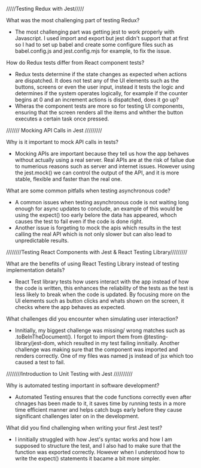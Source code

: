 /////Testing Redux with Jest/////

What was the most challenging part of testing Redux?

- The most challenging part was getting jest to work properly with Javascript. I used import and export but jest didn't support that at first so I had to set up babel and create some configure files such as babel.config.js and jest.config.mjs for example, to fix the issue.  

How do Redux tests differ from React component tests?

- Redux tests determine if the state changes as expected when actions are dispatched. It does not test any of the UI elements such as the buttons, screens or even the user input, instead it tests the logic and determines if the system operates logically, for example if the counter begins at 0 and an increment actions is dispatched, does it go up?
- Wheras the component tests are more so for testing UI components, ensuring that the screen renders all the items and whther the button executes a certain task once pressed.

/////// Mocking API Calls in Jest /////////

Why is it important to mock API calls in tests?

- Mocking APIs are important because they tell us how the app behaves without actually using a real server. Real APIs are at the risk of failue due to numerious reasons such as server and internet issues. However using the jest.mock() we can control the output of the API, and it is more stable, flexible and faster than the real one.

What are some common pitfalls when testing asynchronous code?

- A common issues when testing asynchronous code is not waiting long enough for async updates to conclude, an example of this would be using the expect() too early belore the data has appeared, whoch causes the test to fail even if the code is done right.
- Another issue is forgeting to mock the apis which results in the test calling the real API which is not only slower but can also lead to unpredictable results.  

////////Testing React Components with Jest & React Testing Library/////////

What are the benefits of using React Testing Library instead of testing implementation details?

- React Test library tests how users interact with the app instead of how the code is written, this enhances the reliability of the tests as the test is less likely to break when the code is updated. By focusing more on the UI elements such as button clicks and whats shown on the screen, it checks where the app behaves as expected.

What challenges did you encounter when simulating user interaction?

- Innitially, my biggest challenge was missing/ wrong matches such as .toBeInTheDocument(). I forgot to import them from @testing-library/jest-dom, which resulted in my test failing innitially. Another challenge was making sure that the component was imported and renders correctly. One of my files was named js instead of jsx which too caused a test to fail.

////////Introduction to Unit Testing with Jest //////////

Why is automated testing important in software development?

- Automated Testing ensures that the code functions correctly even after chnages has been made to it, it saves time by running tests in a more time efficient manner and helps catch bugs early before they cause significant challenges later on in the development.

What did you find challenging when writing your first Jest test?

- I innitially struggled with how Jest's syntac works and how I am supposed to structure the test, and I also had to make sure that the function was exported correctly. However when I understood how to write the expect() statements it bacame a bit more simpler.
